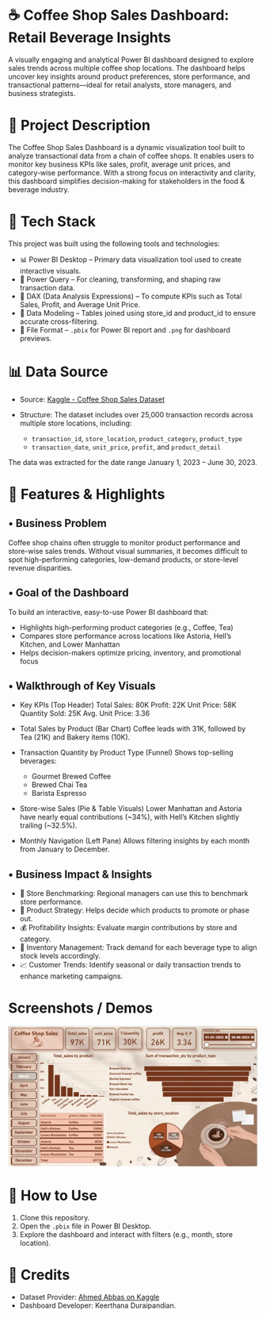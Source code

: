 # ☕ Coffee Shop Sales Dashboard: Retail Beverage Insights

A visually engaging and analytical Power BI dashboard designed to explore sales trends across multiple coffee shop locations. The dashboard helps uncover key insights around product preferences, store performance, and transactional patterns—ideal for retail analysts, store managers, and business strategists.



# 📌 Project Description

The Coffee Shop Sales Dashboard is a dynamic visualization tool built to analyze transactional data from a chain of coffee shops. It enables users to monitor key business KPIs like sales, profit, average unit prices, and category-wise performance. With a strong focus on interactivity and clarity, this dashboard simplifies decision-making for stakeholders in the food & beverage industry.



# 🧰 Tech Stack

This project was built using the following tools and technologies:

* 📊 Power BI Desktop – Primary data visualization tool used to create interactive visuals.
* 🧹 Power Query – For cleaning, transforming, and shaping raw transaction data.
* 🧠 DAX (Data Analysis Expressions) – To compute KPIs such as Total Sales, Profit, and Average Unit Price.
* 📘 Data Modeling – Tables joined using store\_id and product\_id to ensure accurate cross-filtering.
* 📁 File Format – `.pbix` for Power BI report and `.png` for dashboard previews.



# 📊 Data Source

* Source: [Kaggle - Coffee Shop Sales Dataset](https://www.kaggle.com/datasets/ahmedabbas757/coffee-sales)
* Structure: The dataset includes over 25,000 transaction records across multiple store locations, including:

  * `transaction_id`, `store_location`, `product_category`, `product_type`
  * `transaction_date`, `unit_price`, `profit`, and `product_detail`

The data was extracted for the date range January 1, 2023 – June 30, 2023.



# 🌟 Features & Highlights

## • Business Problem

Coffee shop chains often struggle to monitor product performance and store-wise sales trends. Without visual summaries, it becomes difficult to spot high-performing categories, low-demand products, or store-level revenue disparities.

## • Goal of the Dashboard

To build an interactive, easy-to-use Power BI dashboard that:

* Highlights high-performing product categories (e.g., Coffee, Tea)
* Compares store performance across locations like Astoria, Hell’s Kitchen, and Lower Manhattan
* Helps decision-makers optimize pricing, inventory, and promotional focus

## • Walkthrough of Key Visuals

* Key KPIs (Top Header)
  Total Sales: 80K
  Profit: 22K
  Unit Price: 58K
  Quantity Sold: 25K
  Avg. Unit Price: 3.36

* Total Sales by Product (Bar Chart)
  Coffee leads with 31K, followed by Tea (21K) and Bakery items (10K).

* Transaction Quantity by Product Type (Funnel)
  Shows top-selling beverages:

  * Gourmet Brewed Coffee
  * Brewed Chai Tea
  * Barista Espresso

* Store-wise Sales (Pie & Table Visuals)
  Lower Manhattan and Astoria have nearly equal contributions (\~34%), with Hell’s Kitchen slightly trailing (\~32.5%).

* Monthly Navigation (Left Pane)
  Allows filtering insights by each month from January to December.

## • Business Impact & Insights

* 📍 Store Benchmarking: Regional managers can use this to benchmark store performance.
* 🍵 Product Strategy: Helps decide which products to promote or phase out.
* 💰 Profitability Insights: Evaluate margin contributions by store and category.
* 🧃 Inventory Management: Track demand for each beverage type to align stock levels accordingly.
* 📈 Customer Trends: Identify seasonal or daily transaction trends to enhance marketing campaigns.

# Screenshots / Demos
![Dashboard View](https://github.com/Keerthana-duraipandian/Coffee-Shop-Sales-Dashboard/blob/main/coffee%20shop%20sales%20dashboard.png)

# 📎 How to Use

1. Clone this repository.
2. Open the `.pbix` file in Power BI Desktop.
3. Explore the dashboard and interact with filters (e.g., month, store location).


# 📢 Credits

* Dataset Provider: [Ahmed Abbas on Kaggle](https://www.kaggle.com/datasets/ahmedabbas757/coffee-sales)
* Dashboard Developer: Keerthana Duraipandian.





